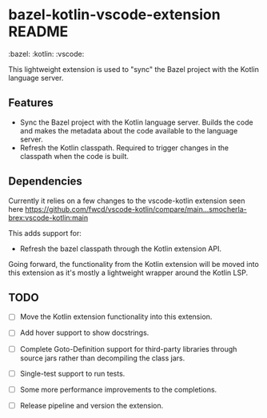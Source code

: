# bazel-kotlin-vscode-extension README
:bazel: :kotlin: :vscode:

This lightweight extension is used to "sync" the Bazel project with the Kotlin language server. 

## Features

- Sync the Bazel project with the Kotlin language server. Builds the code and makes the metadata about the code available to the language server.
- Refresh the Kotlin classpath. Required to trigger changes in the classpath when the code is built.

## Dependencies

Currently it relies on a few changes to the vscode-kotlin extension seen here https://github.com/fwcd/vscode-kotlin/compare/main...smocherla-brex:vscode-kotlin:main

This adds support for:
- Refresh the bazel classpath through the Kotlin extension API. 

Going forward, the functionality from the Kotlin extension will be moved into this extension as it's mostly a lightweight wrapper around the Kotlin LSP.

## TODO

- [ ] Move the Kotlin extension functionality into this extension.
- [ ] Add hover support to show docstrings.
- [ ] Complete Goto-Definition support for third-party libraries through source jars rather than decompiling the class jars.
- [ ] Single-test support to run tests.
- [ ] Some more performance improvements to the completions.
- [ ] Release pipeline and version the extension.

